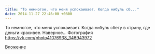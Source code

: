 ```yaml
---
title: "То немногое, что меня успокаивает. Когда нибуль сб..."
date: 2014-11-27 22:46:00 +0300
---
```


То немногое, что меня успокаивает. Когда нибуль сбегу в страну, где деньги красивее. Наверное...
Фотография
https://vk.com/photo41076938_346943972

[Вложение](https://vk.com/photo41076938_346943972)
